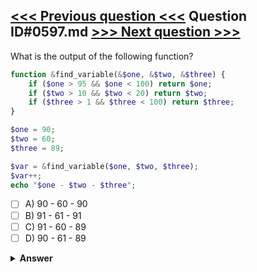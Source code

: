 [<<< Previous question <<<](0596.md)   Question ID#0597.md   [>>> Next question >>>](0598.md)
---

What is the output of the following function?

```php
function &find_variable(&$one, &$two, &$three) {
    if ($one > 95 && $one < 100) return $one;
    if ($two > 10 && $two < 20) return $two;
    if ($three > 1 && $three < 100) return $three;
}

$one = 90;
$two = 60;
$three = 89;

$var = &find_variable($one, $two, $three);
$var++;
echo "$one - $two - $three";
```

- [ ] A) 90 - 60 - 90
- [ ] B) 91 - 61 - 91
- [ ] C) 91 - 60 - 89
- [ ] D) 90 - 61 - 89

<details><summary><b>Answer</b></summary>
<p>
  Answer: <strong>A</strong>
</p>
</details>
